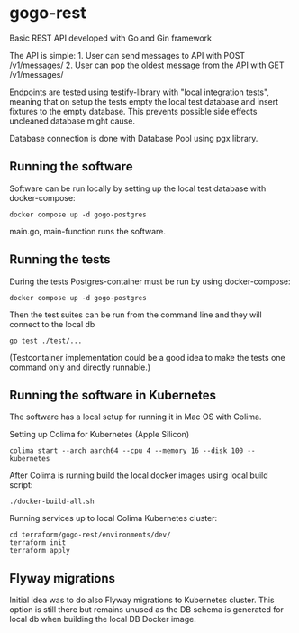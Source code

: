 # gogo-rest
Basic REST API developed with Go and Gin framework

The API is simple:
    1. User can send messages to API with POST /v1/messages/
    2. User can pop the oldest message from the API with GET /v1/messages/

Endpoints are tested using testify-library with "local integration tests", meaning
that on setup the tests empty the local test database and insert fixtures to the empty database.
This prevents possible side effects uncleaned database might cause.

Database connection is done with Database Pool using pgx library.

## Running the software

Software can be run locally by setting up the local test database with docker-compose:

```
docker compose up -d gogo-postgres
```

main.go, main-function runs the software.

## Running the tests

During the tests Postgres-container must be run by using docker-compose:

```
docker compose up -d gogo-postgres
```

Then the test suites can be run from the command line and they will connect to the local db
```
go test ./test/...
```

(Testcontainer implementation could be a good idea to make the tests one command only and directly runnable.)

## Running the software in Kubernetes

The software has a local setup for running it in Mac OS with Colima.

Setting up Colima for Kubernetes (Apple Silicon)

```
colima start --arch aarch64 --cpu 4 --memory 16 --disk 100 --kubernetes
```

After Colima is running build the local docker images using local build script:
```
./docker-build-all.sh
```

Running services up to local Colima Kubernetes cluster:

```
cd terraform/gogo-rest/environments/dev/
terraform init
terraform apply
```

## Flyway migrations

Initial idea was to do also Flyway migrations to Kubernetes cluster. This option is still there but remains unused as
the DB schema is generated for local db when building the local DB Docker image.
